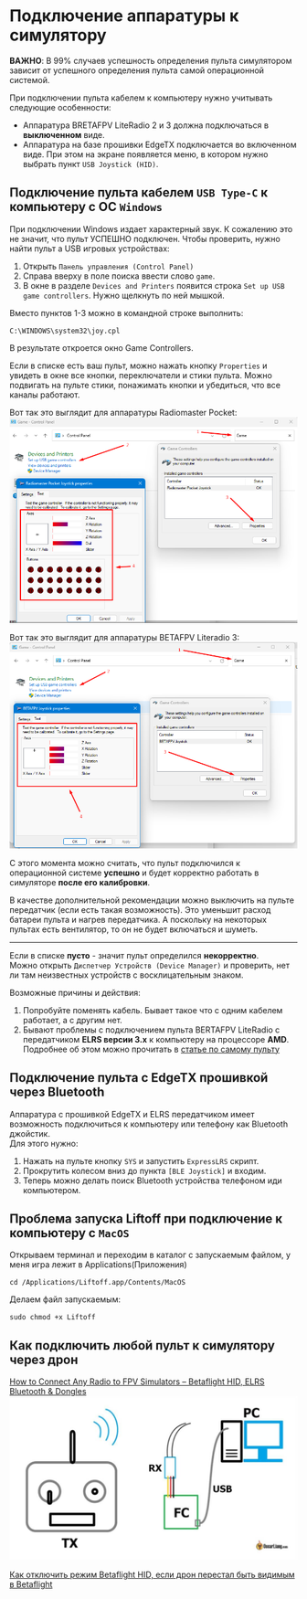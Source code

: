 # Подключение аппаратуры к симулятору

**ВАЖНО**: В 99% случаев успешность определения пульта симулятором зависит от успешного определения пульта самой операционной системой. 

При подключении пульта кабелем к компьютеру нужно учитывать следующие особенности:  
 - Аппаратура BRETAFPV LiteRadio 2 и 3 должна подключаться в **выключенном** виде.  
 - Аппаратура на базе прошивки EdgeTX подключается во включенном виде. При этом на экране появляется меню, в котором нужно выбрать пункт `USB Joystick (HID)`.
 
## Подключение пульта кабелем `USB Type-C` к компьютеру с ОС `Windows`
При подключении Windows издает характерный звук. К сожалению это не значит, что пульт УСПЕШНО подключен. Чтобы проверить, нужно найти пульт a USB игровых устройствах:  
1. Открыть `Панель управления (Control Panel)`  
2. Справа вверху в поле поиска ввести слово `game`.  
3. В окне в разделе `Devices and Printers` появится строка `Set up USB game controllers`. Нужно щелкнуть по ней мышкой.  
 
Вместо пунктов 1-3 можно в командной строке выполнить:
```
C:\WINDOWS\system32\joy.cpl
```
 
В результате откроется окно Game Controllers. 
 
Если в списке есть ваш пульт, можно нажать кнопку `Properties` и увидеть в окне все кнопки, переключатели и стики пульта. Можно подвигать на пульте стики, понажимать кнопки и убедиться, что все каналы работают. 
 
Вот так это выглядит для аппаратуры Radiomaster Pocket:  
![](RMPocket_Joystick.png)
 
Вот так это выглядит для аппаратуры BETAFPV Literadio 3:  
![](BETAFPV_Joystick.png)

С этого момента можно считать, что пульт подключился к операционной системе **успешно** и будет корректно работать в симуляторе **после его калибровки**. 

В качестве дополнительной рекомендации можно выключить на пульте передатчик (если есть такая возможность). Это уменьшит расход батареи пульта и нагрев передатчика. А поскольку на некоторых пультах есть вентилятор, то он не будет включаться и шуметь.

------------------
Если в списке **пусто** - значит пульт определился **некорректно**.  
Можно открыть `Диспетчер Устройств (Device Manager)` и проверить, нет ли там неизвестных устройств с восклицательным знаком. 

Возможные причины и действия:  
1. Попробуйте поменять кабель. Бывает такое что с одним кабелем работает, а с другим нет.  
2. Бывают проблемы с подключением пульта BERTAFPV LiteRadio с передатчиком **ELRS версии 3.х** к компьютеру на процессоре **AMD**. Подробнее об этом можно прочитать в [статье по самому пульту](./../10_Аппаратура(Пульты)/90_Модели/30_Betafpv/LiteRadio/01_Общая_информация.md)
 
## Подключение пульта с EdgeTX прошивкой через Bluetooth
Аппаратура с прошивкой EdgeTX и ELRS передатчиком имеет возможность подключиться к компьютеру или телефону как Bluetooth джойстик.  
Для этого нужно:  
1. Нажать на пульте кнопку `SYS` и запустить `ExpressLRS` скрипт.  
2. Прокрутить колесом вниз до пункта `[BLE Joystick]` и входим.  
3. Теперь можно делать поиск Bluetooth устройства телефоном иди компьютером.  

## Проблема запуска Liftoff при подключение к компьютеру с `MacOS`
Открываем терминал и переходим в каталог с запускаемым файлом, у меня игра лежит в Applications(Приложения)  
```
cd /Applications/Liftoff.app/Contents/MacOS
```
Делаем файл запускаемым:
```
sudo chmod +x Liftoff
```
 
## Как подключить любой пульт к симулятору через дрон
[How to Connect Any Radio to FPV Simulators – Betaflight HID, ELRS Bluetooth & Dongles](https://oscarliang.com/betaflight-fc-fpv-simulator/)  
![](betaflight-fc-rx-joystick-usb-connection-simulator-1024x583.jpg)

[Как отключить режим Betaflight HID, если дрон перестал быть видимым в Betaflight](https://www.youtube.com/watch?v=Xr_wb-qtntU)


